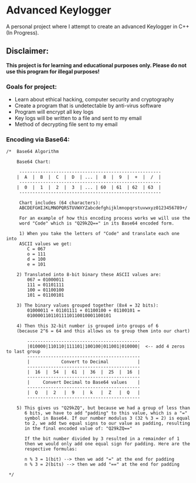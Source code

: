 # Advanced Keylogger

A personal project where I attempt to create an advanced Keylogger in C++ (In Progress).

## Disclaimer:
**This project is for learning and educational purposes only. Please do not use this program for illegal purposes!**

### Goals for project:

* Learn about ethical hacking, computer security and cryptography
* Create a program that is undetectable by anti-virus software
* Program will encrypt all key logs
* Key logs will be written to a file and sent to my email
* Method of decrypting file sent to my email

### Encoding via Base64:

~~~
/*	Base64 Algorithm 

	Base64 Chart:

	 ------------------------------------------------------
	|  A  |  B  |  C  |  D  | ... |  8  |  9  |  +  |  /  |
	 ------------------------------------------------------
	|  0  |  1  |  2  |  3  | ... | 60  | 61  | 62  | 63  |
	 ------------------------------------------------------

	 Chart includes (64 characters): 
	 ABCDEFGHIJKLMNOPQRSTUVWXYZabcdefghijklmnopqrstuvwxyz0123456789+/

	 For an example of how this encoding process works we will use the 
	 word "Code" which is "Q29kZQ==" in its Base64 encoded form.

	 1) When you take the letters of "Code" and translate each one into
	 ASCII values we get:
		C = 067
		o = 111
		d = 100
		e = 101

	2) Translated into 8-bit binary these ASCII values are:
		067 = 01000011
		111 = 01101111
		100 = 01100100
		101 = 01100101

	3) The binary values grouped together (8x4 = 32 bits):
		01000011 + 01101111 + 01100100 + 01100101 =
		01000011011011110110010001100101

	4) Then this 32-bit number is grouped into groups of 6 
	(because 2^6 = 64 and this allows us to group them into our chart)

		-------------------------------------------
		|010000|110110|111101|100100|011001|010000|  <-- add 4 zeros to last group
		-------------------------------------------
		|            Convert to Decimal           |	
		-------------------------------------------
		|  16  |  54  |  61  |  36  |  25  |  16  |
		-------------------------------------------
		|     Convert Decimal to Base64 values    |
		-------------------------------------------
		|  Q   |  2   |  9   |  k   |  Z   |  Q   |
		-------------------------------------------

	5) This gives us "Q29kZQ", but because we had a group of less than
	   6 bits, we have to add "padding" to this value, which is a "="
	   symbol in Base64. If our number modulus 3 (32 % 3 = 2) is equal 
	   to 2, we add two equal signs to our value as padding, resulting 
	   in the final encoded value of: "Q29kZQ=="

	   If the bit number divided by 3 resulted in a remainder of 1
	   then we would only add one equal sign for padding. Here are the 
	   respective formulas:
	   
	   n % 3 = 1(bit) --> then we add "=" at the end for padding
	   n % 3 = 2(bits) --> then we add "==" at the end for padding
	   
 */
 ~~~
